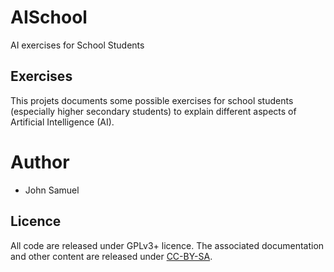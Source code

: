 # AISchool
AI exercises for School Students

## Exercises
This projets documents some possible exercises for school students (especially higher secondary students) to explain different aspects of Artificial Intelligence (AI).

# Author
* John Samuel

## Licence
All code are released under GPLv3+ licence. The associated documentation and other content are released under [CC-BY-SA](https://creativecommons.org/licenses/by-sa/4.0/).

